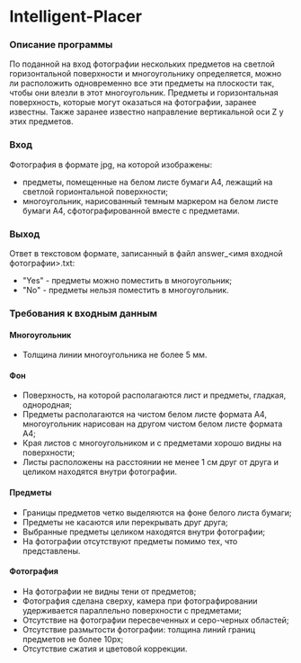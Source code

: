 # Intelligent-Placer
 
### Описание программы 
По поданной на вход фотографии нескольких предметов на светлой горизонтальной поверхности и многоугольнику определяется, можно ли расположить одновременно все эти предметы на плоскости так, чтобы они влезли в этот многоугольник. Предметы и горизонтальная поверхность, которые могут оказаться на фотографии, заранее известны. Также заранее известно направление вертикальной оси Z у этих предметов.

### Вход 
Фотография в формате jpg, на которой изображены:
  + предметы, помещенные на белом листе бумаги А4, лежащий на светлой горионтальной поверхности;
  + многоугольник, нарисованный темным маркером на белом листе бумаги А4, сфотографированной вместе с предметами.

### Выход 
Ответ в текстовом формате, записанный в файл answer_<имя входной фотографии>.txt:
  + "Yes" - предметы можно поместить в многоугольник;
  + "No" - предметы нельзя поместить в многоугольник.

### Требования к входным данным 
 #### Многоугольник
  + Толщина линии многоугольника не более 5 мм.
 #### Фон
  + Поверхность, на которой располагаются лист и предметы, гладкая, однородная;
  + Предметы располагаются на чистом белом листе формата А4, многоугольник нарисован на другом чистом белом листе формата А4;
  + Края листов с многоугольником и с предметами хорошо видны на поверхности;
  + Листы расположены на расстоянии не менее 1 см друг от друга и целиком находятся внутри фотографии.
 #### Предметы
  + Границы предметов четко выделяются на фоне белого листа бумаги;
  + Предметы не касаются или перекрывать друг друга;
  + Выбранные предметы целиком находятся внутри фотографии;
  + На фотографии отсутствуют предметы помимо тех, что представлены.
 #### Фотография
  + На фотографии не видны тени от предметов;
  + Фотография сделана сверху, камера при фотографировании удерживается параллельно поверхности с предметами;
  + Отсутствие на фотографии пересвеченных и серо-черных областей;
  + Отсутствие размытости фотографии: толщина линий границ предметов не более 10px;
  + Отсутствие сжатия и цветовой коррекции.
